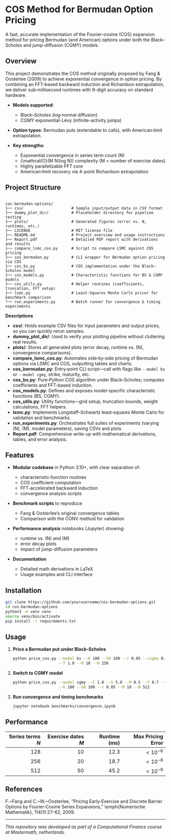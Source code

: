 
# COS Method for Bermudan Option Pricing

A fast, accurate implementation of the Fourier–cosine (COS) expansion method for pricing Bermudan (and American) options under both the Black–Scholes and jump-diffusion (CGMY) models.

## Overview

This project demonstrates the COS method originally proposed by Fang & Oosterlee (2009) to achieve exponential convergence in option pricing. By combining an FFT‐based backward induction and Richardson extrapolation, we deliver sub‐millisecond runtimes with 9-digit accuracy on standard hardware.

- **Models supported**:  
  - Black–Scholes (log‐normal diffusion)  
  - CGMY exponential-Lévy (infinite-activity jumps)

- **Option types**: Bermudan puts (extendable to calls), with American‐limit extrapolation.

- **Key strengths**:  
  - Exponential convergence in series term count \(N\)  
  - \(\mathcal{O}(M N\log N)\) complexity (M = number of exercise dates)  
  - Highly parallelizable FFT core  
  - American‐limit recovery via 4-point Richardson extrapolation

## Project Structure

```

cos-bermudan-options/
├── csv/                     # Sample input/output data in CSV format
├── dummy_plot_dir/          # Placeholder directory for pipeline testing
├── plots/                   # Generated figures (error vs. N, runtimes, etc.)
├── LICENSE                  # MIT license file
├── README.md                # Project overview and usage instructions
├── Report.pdf               # Detailed PDF report with derivations and results
├── compare_lsmc_cos.py      # Script to compare LSMC against COS pricing
├── cos_bermudan.py          # CLI wrapper for Bermudan option pricing via COS
├── cos_bs.py                # COS implementation under the Black–Scholes model
├── cos_models.py            # Characteristic functions for BS & CGMY models
├── cos_utils.py             # Helper routines (coefficients, truncation, FFT setup)
├── lsmc.py                  # Least‐Squares Monte Carlo pricer for benchmark comparison
└── run_experiments.py       # Batch runner for convergence & timing experiments

```

**Descriptions**  
- **csv/**: Holds example CSV files for input parameters and output prices, so you can quickly rerun samples.  
- **dummy_plot_dir/**: Used to verify your plotting pipeline without cluttering real results.  
- **plots/**: Stores all generated plots (error decay, runtime vs. \(N\), convergence comparisons).  
- **compare_lsmc_cos.py**: Automates side‐by‐side pricing of Bermudan options via LSMC and COS, outputting tables and charts.  
- **cos_bermudan.py**: Entry‐point CLI script—call with flags like `--model bs` or `--model cgmy`, strike, maturity, etc.  
- **cos_bs.py**: Pure‐Python COS algorithm under Black–Scholes; computes coefficients and FFT‐based induction.  
- **cos_models.py**: Defines and exposes model-specific characteristic functions (BS, CGMY).  
- **cos_utils.py**: Utility functions—grid setup, truncation bounds, weight calculations, FFT helpers.  
- **lsmc.py**: Implements Longstaff–Schwartz least‐squares Monte Carlo for validation and benchmarks.  
- **run_experiments.py**: Orchestrates full suites of experiments (varying \(N\), \(M\), model parameters), saving CSVs and plots.  
- **Report.pdf**: Comprehensive write-up with mathematical derivations, tables, and error analysis.  


## Features

- **Modular codebase** in Python 3.10+, with clear separation of:  
  - characteristic‐function routines  
  - COS coefficient computation  
  - FFT‐accelerated backward induction  
  - convergence analysis scripts

- **Benchmark scripts** to reproduce  
  - Fang & Oosterlee’s original convergence tables  
  - Comparison with the CONV method for validation

- **Performance analysis** notebooks (Jupyter) showing:  
  - runtime vs. \(N\) and \(M\)  
  - error decay plots  
  - impact of jump-diffusion parameters

- **Documentation**  
  - Detailed math derivations in LaTeX  
  - Usage examples and CLI interface

## Installation

```bash
git clone https://github.com/yourusername/cos-bermudan-options.git
cd cos-bermudan-options
python3 -m venv venv
source venv/bin/activate
pip install -r requirements.txt
````

## Usage

1. **Price a Bermudan put under Black–Scholes**

   ```bash
   python price_cos.py --model bs --K 100 --S0 100 --r 0.05 --sigma 0.2 \
                       --T 1.0 --M 10 --N 256
   ```

2. **Switch to CGMY model**

   ```bash
   python price_cos.py --model cgmy --C 1.0 --G 5.0 --M 0.5 --Y 0.7 --T 1.0 \
                       --K 100 --S0 100 --r 0.05 --M 10 --N 512
   ```

3. **Run convergence and timing benchmarks**

   ```bash
   jupyter notebook benchmarks/convergence.ipynb
   ```

## Performance

| Series terms $N$ | Exercise dates $M$ | Runtime (ms) | Max Pricing Error |
| ---------------: | -----------------: | -----------: | ----------------: |
|              128 |                 10 |         12.3 |        $<10^{-6}$ |
|              256 |                 20 |         18.7 |        $<10^{-8}$ |
|              512 |                 50 |         45.2 |        $<10^{-9}$ |

## References

F.~Fang and C.~W.~Oosterlee, "Pricing Early‐Exercise and Discrete Barrier Options by Fourier‐Cosine Series Expansions," \emph{Numerische Mathematik}, 114(1):27–62, 2009.

---

 *This repository was developed as part of a Computational Finance course at Mastermath, netherlands.*

